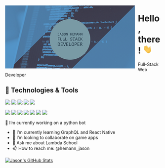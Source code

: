 <img src="banner.png"
     alt="Banner"
     style="float: left; margin-right: 10px;" />
     

# Hello, there! <img src="https://raw.githubusercontent.com/JasonRHemann/JasonRHemann/master/wave.gif" width="30px">
Full-Stack Web Developer

## 🔧 Technologies & Tools
![](https://img.shields.io/badge/Code-JavaScript-informational?style=flat&logo=javascript&logoColor=white&color=F7DF1E)
![](https://img.shields.io/badge/Code-React-informational?style=flat&logo=react&logoColor=white&color=0088CC)
![](https://img.shields.io/badge/Code-Redux-informational?style=flat&logo=redux&logoColor=white&color=764ABC)
![](https://img.shields.io/badge/Code-Node.js-informational?style=flat&logo=node.js&logoColor=white&color=339933)
![](https://img.shields.io/badge/Code-Python-informational?style=flat&logo=python&logoColor=white&color=3776AB)


![](https://img.shields.io/badge/Tools-PostgreSQL-informational?style=flat&logo=postgresql&logoColor=white&color=336791)
![](https://img.shields.io/badge/Styling-Sass-informational?style=flat&logo=sass&logoColor=white&color=CC6699)
![](https://img.shields.io/badge/Styling-Bootstrap-informational?style=flat&logo=bootstrap&logoColor=white&color=563D7C)
![](https://img.shields.io/badge/Styling-MaterialUI-informational?style=flat&logo=material-ui&logoColor=white&color=0081CB)
![](https://img.shields.io/badge/Deployment-Heroku-informational?style=flat&logo=heroku&logoColor=white&color=430098)
![](https://img.shields.io/badge/Deployment-Netlify-informational?style=flat&logo=netlify&logoColor=white&color=00C7B7)
![](https://img.shields.io/badge/Deployment-AWS_Amplify-informational?style=flat&logo=amazon-aws&logoColor=white&color=232F3E)

🔭 I’m currently working on a python bot
- 🌱 I’m currently learning GraphQL and React Native
- 👯 I’m looking to collaborate on game apps
- 💬 Ask me about Lambda School
- 📫 How to reach me: @hemann_jason


<a href="https://github.com/JasonRHemann/JasonRHemann">
  <img align="center" src="https://github-readme-stats.vercel.app/api?username=JasonRHemann&show_icons=true&line_height=27&count_private=true&title_color=ffffff&text_color=c9cacc&icon_color=2bbc8a&bg_color=1d1f21" alt="Jason's GitHub Stats" />
</a>





